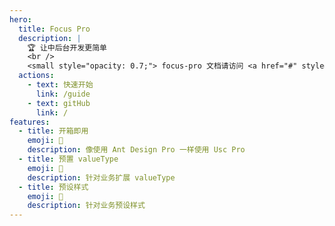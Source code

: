 ```yaml
---
hero:
  title: Focus Pro
  description: |
    🏆 让中后台开发更简单 
    <br />
    <small style="opacity: 0.7;"> focus-pro 文档请访问 <a href="#" style="color: #1677ff;"></a></small>
  actions:
    - text: 快速开始
      link: /guide
    - text: gitHub
      link: /
features:
  - title: 开箱即用
    emoji: 🚀
    description: 像使用 Ant Design Pro 一样使用 Usc Pro
  - title: 预置 valueType
    emoji: 💎
    description: 针对业务扩展 valueType
  - title: 预设样式
    emoji: 🌈
    description: 针对业务预设样式
---
```

